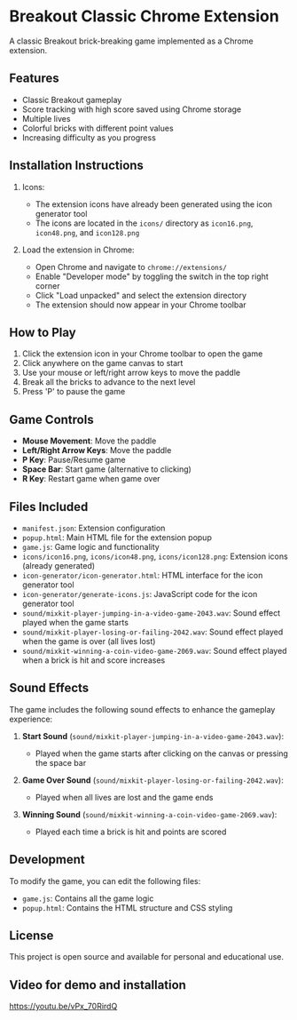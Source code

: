 # Breakout Classic Chrome Extension

A classic Breakout brick-breaking game implemented as a Chrome extension.

## Features

- Classic Breakout gameplay
- Score tracking with high score saved using Chrome storage
- Multiple lives
- Colorful bricks with different point values
- Increasing difficulty as you progress

## Installation Instructions

1. Icons:
   - The extension icons have already been generated using the icon generator tool
   - The icons are located in the `icons/` directory as `icon16.png`, `icon48.png`, and `icon128.png`

2. Load the extension in Chrome:
   - Open Chrome and navigate to `chrome://extensions/`
   - Enable "Developer mode" by toggling the switch in the top right corner
   - Click "Load unpacked" and select the extension directory
   - The extension should now appear in your Chrome toolbar

## How to Play

1. Click the extension icon in your Chrome toolbar to open the game
2. Click anywhere on the game canvas to start
3. Use your mouse or left/right arrow keys to move the paddle
4. Break all the bricks to advance to the next level
5. Press 'P' to pause the game

## Game Controls

- **Mouse Movement**: Move the paddle
- **Left/Right Arrow Keys**: Move the paddle
- **P Key**: Pause/Resume game
- **Space Bar**: Start game (alternative to clicking)
- **R Key**: Restart game when game over

## Files Included

- `manifest.json`: Extension configuration
- `popup.html`: Main HTML file for the extension popup
- `game.js`: Game logic and functionality
- `icons/icon16.png`, `icons/icon48.png`, `icons/icon128.png`: Extension icons (already generated)
- `icon-generator/icon-generator.html`: HTML interface for the icon generator tool
- `icon-generator/generate-icons.js`: JavaScript code for the icon generator tool
- `sound/mixkit-player-jumping-in-a-video-game-2043.wav`: Sound effect played when the game starts
- `sound/mixkit-player-losing-or-failing-2042.wav`: Sound effect played when the game is over (all lives lost)
- `sound/mixkit-winning-a-coin-video-game-2069.wav`: Sound effect played when a brick is hit and score increases

## Sound Effects

The game includes the following sound effects to enhance the gameplay experience:

1. **Start Sound** (`sound/mixkit-player-jumping-in-a-video-game-2043.wav`):
   - Played when the game starts after clicking on the canvas or pressing the space bar

2. **Game Over Sound** (`sound/mixkit-player-losing-or-failing-2042.wav`):
   - Played when all lives are lost and the game ends

3. **Winning Sound** (`sound/mixkit-winning-a-coin-video-game-2069.wav`):
   - Played each time a brick is hit and points are scored

## Development

To modify the game, you can edit the following files:
- `game.js`: Contains all the game logic
- `popup.html`: Contains the HTML structure and CSS styling

## License

This project is open source and available for personal and educational use.

## Video for demo and installation
https://youtu.be/vPx_70RirdQ
